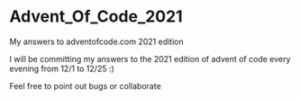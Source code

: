 # Advent_Of_Code_2021
My answers to adventofcode.com 2021 edition

I will be committing my answers to the 2021 edition of advent of code every evening from 12/1 to 12/25 :)

Feel free to point out bugs or collaborate

